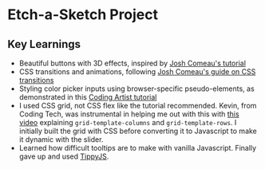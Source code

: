 # Etch-a-Sketch Project

## Key Learnings

- Beautiful buttons with 3D effects, inspired by [Josh Comeau's tutorial](https://www.joshwcomeau.com/animation/3d-button/)
- CSS transitions and animations, following [Josh Comeau's guide on CSS transitions](https://www.joshwcomeau.com/animation/css-transitions/)
- Styling color picker inputs using browser-specific pseudo-elements, as demonstrated in this [Coding Artist tutorial](https://codingartistweb.com/2021/09/styling-input-type-color-pure-css-tutorial/)
- I used CSS grid, not CSS flex like the tutorial recommended. Kevin, from Coding Tech, was instrumental in helping me out with this with [this video](https://www.youtube.com/watch?v=5GGhOJWlVfM&t=733s&ab_channel=CodingTech) explaining `grid-template-columns` and `grid-template-rows`. I initially built the grid with CSS before converting it to Javascript to make it dynamic with the slider.
- Learned how difficult tooltips are to make with vanilla Javascript. Finally gave up and used [TippyJS](https://github.com/atomiks/tippyjs).